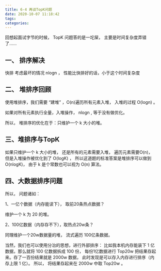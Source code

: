 ```yaml
---
title: 6-4 再谈TopK问题
date: 2020-10-07 11:18:42
tags:
categories:
---
```


回想起面试字节的时候， TopK 问题答的是一坨屎， 主要是时间复杂度弄错了……

## 一、 排序解决

快排 考虑最坏的情况 nlogn ， 性能比快排好的话，小于这个时间复杂度



## 二、 堆排序回顾


使用堆排序，我们需要 “建堆” ，O(n)遍历所有元素入堆， 入堆的过程 O(logn) 。 

如果对所有元素执行全量，入堆操作， nlogn , 等于没有做优化。

所以， 堆排序的优化在于：只维护一个 k 大小的堆。 


## 三、堆排序与TopK


如果只维护一个 k 大小的堆， 还是所有的元素需要入堆， 遍历元素需要O(n)， 但是入堆操作被优化到了 O(logK) ， 所以这道题的标准答案是堆排序可以做到 O(nlogK)， 由于 k 是个常数也可以视为 O(n) 算法。


## 四、大数据排序问题

所以， 问题诸如：

1、一亿个数据（内存能读下）， 取前20条热点数据？ 

维护一个 k 为 20 的堆。

2、100亿数据（内存存不下），取热点20w条？

同理维护一个20w数据量的堆， 流式遍历 100亿条数据。

当然，我们也可以使用分治的思想，进行外部排序： 比如我本机内存能装下 1 亿数据，那么就将 100 亿数据拆成 100 份， 每份1亿数据进行 Top20w 把结果存起来。存了一百份结果就是 2000w 数据， 此时发现是可以存入内存进行排序（内存上限 1 亿）。 所以， 将结果存起来在 2000w 中取 Top20w 。 